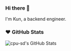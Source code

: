 ### Hi there 👋

I'm Kun, a backend engineer.

### ❤️ GitHub Stats

![cpu-sd's GitHub Stats](https://github-readme-stats.vercel.app/api?username=cpu-sd&show_icons=true)

